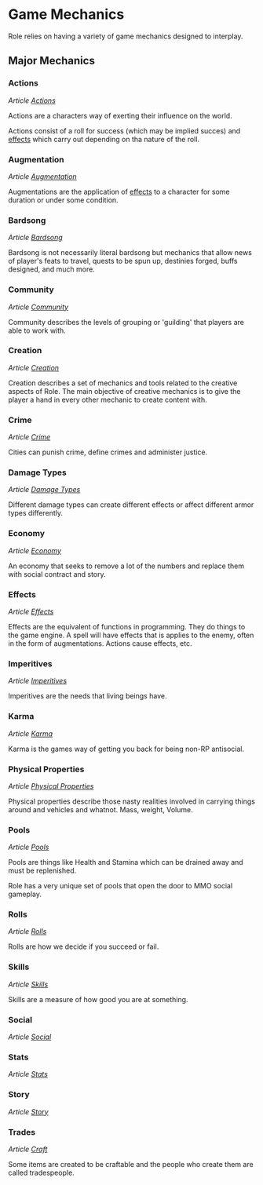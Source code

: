 # Game Mechanics

Role relies on having a variety of game mechanics designed to interplay.

## Major Mechanics

### Actions
*Article [Actions](actions.md)*

Actions are a characters way of exerting their influence on the world.

Actions consist of a roll for success (which may be implied succes) and [effects](effects.md) which carry out depending on tha nature of the roll.

### Augmentation
*Article [Augmentation](augmentation.md)*

Augmentations are the application of [effects](effects.md) to a character for some duration or under some condition.

### Bardsong
*Article [Bardsong](bardsong.md)*

Bardsong is not necessarily literal bardsong but mechanics that allow news of player's feats to travel, quests to be spun up, destinies forged, buffs designed, and much more.

### Community
*Article [Community](community.md)*

Community describes the levels of grouping or 'guilding' that players are able to work with.

### Creation
*Article [Creation](creation.md)*

Creation describes a set of mechanics and tools related to the creative aspects of Role. The main objective of creative mechanics is to give the player a hand in every other mechanic to create content with.

### Crime
*Article [Crime](crime.md)*

Cities can punish crime, define crimes and administer justice.

### Damage Types
*Article [Damage Types](damage-types.md)*

Different damage types can create different effects or affect different armor types differently.

### Economy
*Article [Economy](economy.md)*

An economy that seeks to remove a lot of the numbers and replace them with social contract and story.

### Effects
*Article [Effects](effects.md)*

Effects are the equivalent of functions in programming. They do things to the game engine. A spell will have effects that is applies to the enemy, often in the form of augmentations. Actions cause effects, etc.

### Imperitives
*Article [Imperitives](imperitives.md)*

Imperitives are the needs that living beings have.

### Karma
*Article [Karma](karma.md)*

Karma is the games way of getting you back for being non-RP antisocial.

### Physical Properties
*Article [Physical Properties](physical-properties.md)*

Physical properties describe those nasty realities involved in carrying things around and vehicles and whatnot. Mass, weight, Volume.

### Pools
*Article [Pools](pools.md)*

Pools are things like Health and Stamina which can be drained away and must be replenished.

Role has a very unique set of pools that open the door to MMO social gameplay.

### Rolls
*Article [Rolls](rolls.md)*

Rolls are how we decide if you succeed or fail.

### Skills
*Article [Skills](skills.md)*

Skills are a measure of how good you are at something.

### Social
*Article [Social](social.md)*


### Stats
*Article [Stats](stats.md)*

### Story
*Article [Story](story.md)*

### Trades
*Article [Craft](trades.md)*

Some items are created to be craftable and the people who create them are called tradespeople.